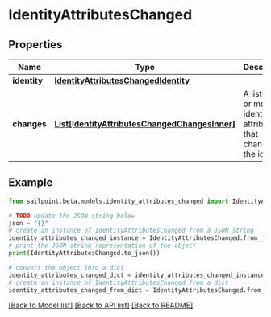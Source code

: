 # IdentityAttributesChanged


## Properties

Name | Type | Description | Notes
------------ | ------------- | ------------- | -------------
**identity** | [**IdentityAttributesChangedIdentity**](IdentityAttributesChangedIdentity.md) |  | 
**changes** | [**List[IdentityAttributesChangedChangesInner]**](IdentityAttributesChangedChangesInner.md) | A list of one or more identity attributes that changed on the identity. | 

## Example

```python
from sailpoint.beta.models.identity_attributes_changed import IdentityAttributesChanged

# TODO update the JSON string below
json = "{}"
# create an instance of IdentityAttributesChanged from a JSON string
identity_attributes_changed_instance = IdentityAttributesChanged.from_json(json)
# print the JSON string representation of the object
print(IdentityAttributesChanged.to_json())

# convert the object into a dict
identity_attributes_changed_dict = identity_attributes_changed_instance.to_dict()
# create an instance of IdentityAttributesChanged from a dict
identity_attributes_changed_from_dict = IdentityAttributesChanged.from_dict(identity_attributes_changed_dict)
```
[[Back to Model list]](../README.md#documentation-for-models) [[Back to API list]](../README.md#documentation-for-api-endpoints) [[Back to README]](../README.md)


